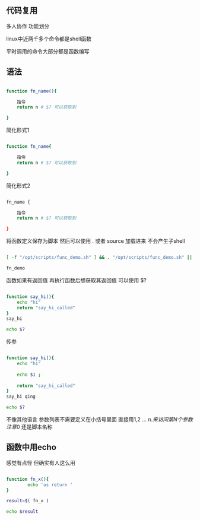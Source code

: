 代码复用
---

多人协作 功能划分

linux中近两千多个命令都是shell函数 

平时调用的命令大部分都是函数编写 


## 语法

~~~sh

function fn_name(){

	指令
	return n # $? 可以获取到

}


~~~

简化形式1
~~~sh

function fn_name{

	指令
	return n # $? 可以获取到

}

~~~

简化形式2
~~~sh

fn_name {

	指令
	return n # $? 可以获取到

}

~~~

将函数定义保存为脚本 
然后可以使用 . 或者 source 加载进来 不会产生子shell 


~~~sh

[ -f "/opt/scripts/func_demo.sh" ] && . "/opt/scripts/func_demo.sh" || exit 1

fn_demo 

~~~

函数如果有返回值 再执行函数后想获取其返回值 可以使用 $?

~~~sh

function say_hi(){
	echo "hi"
	return "say_hi_called"
}
say_hi

echo $?


~~~

传参

~~~sh

function say_hi(){
	echo "hi"
	
	echo $1 ;
	
	return "say_hi_called"
}
say_hi qing

echo $?


~~~

不像其他语言 参数列表不需要定义在小括号里面 直接用$1,$2 ... $n. 来访问第N个参数 注意$0 还是脚本名称


## 函数中用echo 

感觉有点怪 但确实有人这么用

~~~sh

function fn_x(){
		echo 'as return '
}

result=$( fn_x )

echo $result

~~~
